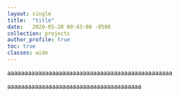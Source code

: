 ```yaml
---
layout: single
title:  "title"
date:   2020-05-20 00:43:00 -0500
collection: projects
author_profile: true
toc: true
classes: wide
---
```



aaaaaaaaaaaaaaaaaaaaaaaaaaaaaaaaaaaaaaaaaaaaaaaa

aaaaaaaaaaaaaaaaaaaaaaaaaaaaaaaaaaaaaaa
